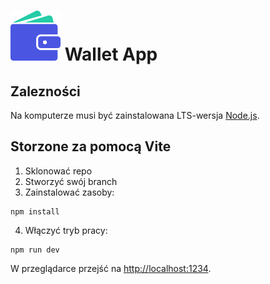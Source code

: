 

<h1><img src="https://github.com/damtchorzewski/S7venSurvivors-Wallet/blob/main/src/assets/logo.svg" title="logo" alt="logo" /> Wallet App</h1>


## Zalezności

Na komputerze musi być zainstalowana LTS-wersja [Node.js](https://nodejs.org/en/).

## Storzone za pomocą Vite

1. Sklonować repo
2. Stworzyć swój branch
3. Zainstalować zasoby:
```shell
npm install
```
4. Włączyć tryb pracy:
```shell
npm run dev
```

W przeglądarce przejść na [http://localhost:1234](http://localhost:1234).


